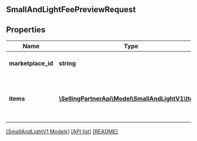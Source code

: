 ## SmallAndLightFeePreviewRequest

## Properties

Name | Type | Description | Notes
------------ | ------------- | ------------- | -------------
**marketplace_id** | **string** | A marketplace identifier. |
**items** | [**\SellingPartnerApi\Model\SmallAndLightV1\Item[]**](Item.md) | A list of items for which to retrieve fee estimates (limit: 25). |

[[SmallAndLightV1 Models]](../) [[API list]](../../Api) [[README]](../../../README.md)
